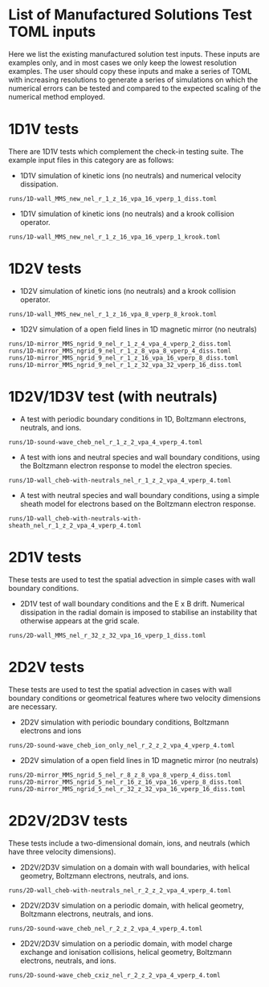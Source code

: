 # List of Manufactured Solutions Test TOML inputs

Here we list the existing manufactured solution test inputs.
These inputs are examples only, and in most cases we only
keep the lowest resolution examples. The user should copy
these inputs and make a series of TOML with increasing resolutions
to generate a series of simulations on which the numerical errors
can be tested and compared to the expected scaling of the 
numerical method employed.

# 1D1V tests

There are 1D1V tests which complement the check-in testing suite.
The example input files in this category are as follows:

* 1D1V simulation of kinetic ions (no neutrals) and numerical
  velocity dissipation.
```
runs/1D-wall_MMS_new_nel_r_1_z_16_vpa_16_vperp_1_diss.toml
```
* 1D1V simulation of kinetic ions (no neutrals) and a krook
  collision operator.
```
runs/1D-wall_MMS_new_nel_r_1_z_16_vpa_16_vperp_1_krook.toml
```

# 1D2V tests

* 1D2V simulation of kinetic ions (no neutrals) and a krook
  collision operator.
```
runs/1D-wall_MMS_new_nel_r_1_z_16_vpa_8_vperp_8_krook.toml
```
* 1D2V simulation of a open field lines in 1D magnetic mirror
  (no neutrals)
```
runs/1D-mirror_MMS_ngrid_9_nel_r_1_z_4_vpa_4_vperp_2_diss.toml
runs/1D-mirror_MMS_ngrid_9_nel_r_1_z_8_vpa_8_vperp_4_diss.toml
runs/1D-mirror_MMS_ngrid_9_nel_r_1_z_16_vpa_16_vperp_8_diss.toml
runs/1D-mirror_MMS_ngrid_9_nel_r_1_z_32_vpa_32_vperp_16_diss.toml
```

# 1D2V/1D3V test (with neutrals)

* A test with periodic boundary conditions in 1D, Boltzmann
  electrons, neutrals, and ions.
```
runs/1D-sound-wave_cheb_nel_r_1_z_2_vpa_4_vperp_4.toml
```

* A test with ions and neutral species and wall boundary conditions, 
  using the Boltzmann electron response to model the electron species.
```
runs/1D-wall_cheb-with-neutrals_nel_r_1_z_2_vpa_4_vperp_4.toml
```

* A test with neutral species and wall boundary conditions, using a simple
  sheath model for electrons based on the Boltzmann electron response.
```
runs/1D-wall_cheb-with-neutrals-with-sheath_nel_r_1_z_2_vpa_4_vperp_4.toml
```

# 2D1V tests

These tests are used to test the spatial advection in simple cases
with wall boundary conditions.

* 2D1V test of wall boundary conditions and the E x B drift.
  Numerical dissipation in the radial domain is imposed to stabilise
  an instability that otherwise appears at the grid scale.
```
runs/2D-wall_MMS_nel_r_32_z_32_vpa_16_vperp_1_diss.toml
```

# 2D2V tests

These tests are used to test the spatial advection in cases
with wall boundary conditions or geometrical features where
two velocity dimensions are necessary.

* 2D2V simulation with periodic boundary conditions, 
  Boltzmann electrons and ions
```
runs/2D-sound-wave_cheb_ion_only_nel_r_2_z_2_vpa_4_vperp_4.toml
```

* 2D2V simulation of a open field lines in 1D magnetic mirror
  (no neutrals)
```
runs/2D-mirror_MMS_ngrid_5_nel_r_8_z_8_vpa_8_vperp_4_diss.toml
runs/2D-mirror_MMS_ngrid_5_nel_r_16_z_16_vpa_16_vperp_8_diss.toml
runs/2D-mirror_MMS_ngrid_5_nel_r_32_z_32_vpa_16_vperp_16_diss.toml
```

# 2D2V/2D3V tests

These tests include a two-dimensional domain, ions, and neutrals 
(which have three velocity dimensions).

* 2D2V/2D3V simulation on a domain with wall boundaries, with
  helical geometry, Boltzmann electrons, neutrals, and ions.
```
runs/2D-wall_cheb-with-neutrals_nel_r_2_z_2_vpa_4_vperp_4.toml
```

* 2D2V/2D3V simulation on a periodic domain, with
  helical geometry, Boltzmann electrons, neutrals, and ions.
```
runs/2D-sound-wave_cheb_nel_r_2_z_2_vpa_4_vperp_4.toml
```

* 2D2V/2D3V simulation on a periodic domain, with
  model charge exchange and ionisation collisions,
  helical geometry, Boltzmann electrons, neutrals, and ions.
```
runs/2D-sound-wave_cheb_cxiz_nel_r_2_z_2_vpa_4_vperp_4.toml
```
